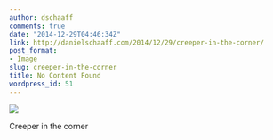 ```yaml
---
author: dschaaff
comments: true
date: "2014-12-29T04:46:34Z"
link: http://danielschaaff.com/2014/12/29/creeper-in-the-corner/
post_format:
- Image
slug: creeper-in-the-corner
title: No Content Found
wordpress_id: 51
---
```


![](https://danielschaaff.files.wordpress.com/2014/12/tumblr_nhbulm1cvb1qcnv82o1_1280.jpg)

Creeper in the corner
